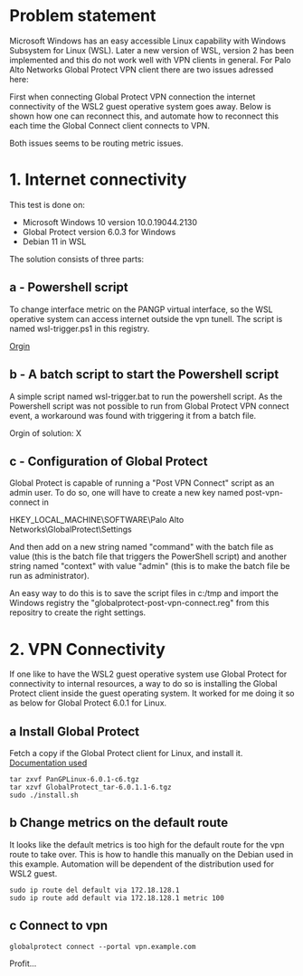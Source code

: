 # Problem statement

Microsoft Windows has an easy accessible Linux capability with Windows Subsystem for Linux (WSL). Later a new version of WSL, version 2 has been implemented and this do not work well with VPN clients in general. For Palo Alto Networks Global Protect VPN client there are two issues adressed here:

First when connecting Global Protect VPN connection the internet connectivity of the WSL2 guest operative system goes away. Below is shown how one can reconnect this, and automate how to reconnect this each time the Global Connect client connects to VPN.

Both issues seems to be routing metric issues.

# 1. Internet connectivity

This test is done on:
- Microsoft Windows 10 version 10.0.19044.2130
- Global Protect version 6.0.3 for Windows
- Debian 11 in WSL 

The solution consists of three parts:

## a - Powershell script 

To change interface metric on the PANGP virtual interface, so the WSL operative system can access internet outside the vpn tunell. The script is named wsl-trigger.ps1 in this registry.

[Orgin](https://github.com/microsoft/WSL/issues/5068#issuecomment-1268171185)

## b - A batch script to start the Powershell script

A simple script named wsl-trigger.bat to run the powershell script. As the Powershell script was not possible to run from Global Protect VPN connect event, a workaround was found with triggering it from a batch file.

Orgin of solution: X

## c - Configuration of Global Protect 

Global Protect is capable of running a "Post VPN Connect" script as an admin user. To do so, one will have to create a new key named post-vpn-connect in 

HKEY_LOCAL_MACHINE\SOFTWARE\Palo Alto Networks\GlobalProtect\Settings

And then add on a new string named "command" with the batch file as value (this is the batch file that triggers the PowerShell script)
and another string named "context" with value "admin" (this is to make the batch file be run as administrator).

An easy way to do this is to save the script files in c:/tmp and import the Windows registry the "globalprotect-post-vpn-connect.reg" from this repositry to create the right settings.  

# 2. VPN Connectivity

If one like to have the WSL2 guest operative system use Global Protect for connectivity to internal resources, a way to do so is installing the Global Protect client inside the guest operating system. It worked for me doing it so as below for Global Protect 6.0.1 for Linux.

## a Install Global Protect

Fetch a copy if the Global Protect client for Linux, and install it. [Documentation used](https://docs.paloaltonetworks.com/globalprotect/5-1/globalprotect-app-user-guide/globalprotect-app-for-linux/use-the-globalprotect-app-for-linux)

```
tar zxvf PanGPLinux-6.0.1-c6.tgz
tar xzvf GlobalProtect_tar-6.0.1.1-6.tgz
sudo ./install.sh
```
## b Change metrics on the default route

It looks like the default metrics is too high for the default route for the vpn route to take over. This is how to handle this manually on the Debian used in this example. Automation will be dependent of the distribution used for WSL2 guest. 

```
sudo ip route del default via 172.18.128.1
sudo ip route add default via 172.18.128.1 metric 100
```
 

## c Connect to vpn
```
globalprotect connect --portal vpn.example.com
```

Profit...
